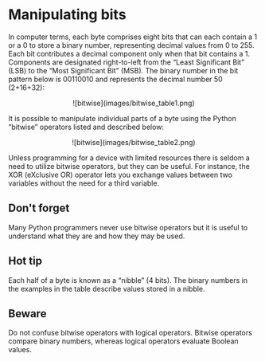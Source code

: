 # Manipulating bits
In computer terms, each byte comprises eight bits that can each contain
a 1 or a 0 to store a binary number, representing decimal values 
from 0 to 255. Each bit contributes a decimal component only when that
bit contains a 1. Components are designated right-to-left from the
“Least Significant Bit” (LSB) to the “Most Significant Bit” (MSB).
The binary number in the bit pattern below is 00110010 and represents
the decimal number 50 (2+16+32):
<p align="center">
![bitwise](images/bitwise_table1.png)
</p>

It is possible to manipulate individual parts of a byte using the
Python “bitwise” operators listed and described below:
<p align="center">
![bitwise](images/bitwise_table2.png)
</p>

Unless programming for a device with limited resources there is seldom a need
to utilize bitwise operators, but they can be useful. For instance, the XOR
(eXclusive OR) operator lets you exchange values between two variables
without the need for a third variable.

## Don't forget
Many Python programmers never use bitwise operators but it is useful 
to understand what they are and how they may be used.

## Hot tip
Each half of a byte is known as a “nibble” (4 bits). The binary numbers in the
examples in the table describe values stored in a nibble.

## Beware
Do not confuse bitwise operators with logical operators. 
Bitwise operators compare binary numbers, whereas logical operators evaluate
Boolean values.
